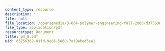```yaml
---
content_type: resource
description: ''
file: null
file_location: /coursemedia/3-064-polymer-engineering-fall-2003/d375636281fd9e8650607a19abed5ea1_p4_8.pdf
file_type: application/pdf
resourcetype: Document
title: p4_8.pdf
uid: d3756362-81fd-9e86-5060-7a19abed5ea1
---
```

